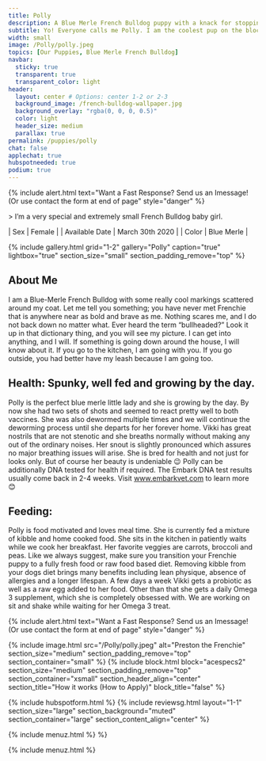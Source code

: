 ```yaml
---
title: Polly
description: A Blue Merle French Bulldog puppy with a knack for stopping traffic.
subtitle: Yo! Everyone calls me Polly. I am the coolest pup on the block. Trust me; I ought to know, I run this block.
width: small
image: /Polly/polly.jpeg
topics: [Our Puppies, Blue Merle French Bulldog]
navbar:
  sticky: true
  transparent: true
  transparent_color: light
header:
  layout: center # Options: center 1-2 or 2-3
  background_image: /french-bulldog-wallpaper.jpg
  background_overlay: "rgba(0, 0, 0, 0.5)"
  color: light
  header_size: medium
  parallax: true
permalink: /puppies/polly
chat: false
applechat: true
hubspotneeded: true
podium: true
---
```



{% include alert.html text="Want a Fast Response? Send us an Imessage! (Or use contact the form at end of page" style="danger" %}
<div
    class="apple-business-chat-banner-container"
    data-apple-business-id="aea0f1e1-d35e-4943-a9f1-141bc4d2db78"
    data-apple-business-phone="+12127390182"
    data-apple-banner-cta="Imessage Us!"
    data-apple-banner-context="If you have an Iphone you'll see the chat, ID, if not you'll only see the phone icon"
    data-apple-banner-rounded-corners="false"
></div>
> I’m a very special and extremely small French Bulldog baby girl. 

| Sex | Female |
| Available Date | March 30th 2020 |
| Color | Blue Merle |

{% include gallery.html 
	grid="1-2"
	gallery="Polly"
	caption="true"
	lightbox="true"
  section_size="small"
  section_padding_remove="top"
%}
## About Me

 I am a Blue-Merle French Bulldog with some really cool markings scattered around my coat. Let me tell you something; you have never met Frenchie that is anywhere near as bold and brave as me. Nothing scares me, and I do not back down no matter what. Ever heard the term “bullheaded?” Look it up in that dictionary thing, and you will see my picture. I can get into anything, and I will. If something is going down around the house, I will know about it. If you go to the kitchen, I am going with you. If you go outside, you had better have my leash because I am going too. 


## Health: Spunky, well fed and growing by the day. 
Polly is the perfect blue merle little lady and she is growing by the day. By now she had two sets of shots and seemed to react pretty well to both vaccines. She was also dewormed multiple times and we will continue the deworming process until she departs for her forever home. 
Vikki has great nostrils that are not stenotic and she breaths normally without making any out of the ordinary noises. Her snout is slightly pronounced which assures no major breathing issues will arise. She is bred for health and not just for looks only. But of course her beauty is undeniable 😉 
Polly can be additionally DNA tested for health if required. The Embark DNA test results usually come back in 2-4 weeks. Visit www.embarkvet.com to learn more 😊 

## Feeding:
Polly is food motivated and loves meal time. She is currently fed a mixture of kibble and home cooked food. She sits in the kitchen in patiently waits while we cook her breakfast. Her favorite veggies are carrots, broccoli and peas. Like we always suggest, make sure you transition your Frenchie puppy to a fully fresh food or raw food based diet. Removing kibble from your dogs diet brings many benefits including lean physique, absence of allergies and a longer lifespan. 
A few days a week Vikki gets a probiotic as well as a raw egg added to her food. Other than that she gets a daily Omega 3 supplement, which she is completely obsessed with. We are working on sit and shake while waiting for her Omega 3 treat. 

{% include alert.html text="Want a Fast Response? Send us an Imessage! (Or use contact the form at end of page" style="danger" %}
<div
    class="apple-business-chat-banner-container"
    data-apple-business-id="aea0f1e1-d35e-4943-a9f1-141bc4d2db78"
    data-apple-business-phone="+12127390182"
    data-apple-banner-cta="Imessage Us!"
    data-apple-banner-context="If you have an Iphone you'll see the chat, ID, if not you'll only see the phone icon"
    data-apple-banner-rounded-corners="false"
></div>
{% include image.html 
	src="/Polly/polly.jpeg"
  alt="Preston the Frenchie"
  section_size="medium"
  section_padding_remove="top"
  section_container="small"
%}
{% include block.html 
  block="acespecs2"
  section_size="medium"
  section_padding_remove="top"
  section_container="xsmall"
  section_header_align="center"
  section_title="How it works (How to Apply)"
  block_title="false"
%}

{% include hubspotform.html %}
{% include reviewsg.html
   layout="1-1"
  section_size="large"
  section_background="muted"
  section_container="large"
  section_content_align="center"
%}




{% include menuz.html %}
%}



{% include menuz.html %}